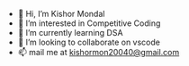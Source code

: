 - 👋 Hi, I’m Kishor Mondal
- 👀 I’m interested in Competitive Coding
- 🌱 I’m currently learning DSA
- 💞️ I’m looking to collaborate on vscode
- 📫 mail me at kishormon20040@gmail.com

